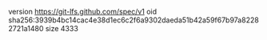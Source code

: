 version https://git-lfs.github.com/spec/v1
oid sha256:3939b4bc14cac4e38d1ec6c2f6a9302daeda51b42a59f67b97a82282721a1480
size 4333
